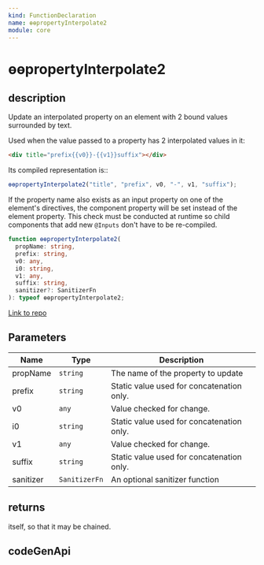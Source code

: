 ```yaml
---
kind: FunctionDeclaration
name: ɵɵpropertyInterpolate2
module: core
---
```


# ɵɵpropertyInterpolate2

## description

Update an interpolated property on an element with 2 bound values surrounded by text.

Used when the value passed to a property has 2 interpolated values in it:

```html
<div title="prefix{{v0}}-{{v1}}suffix"></div>
```

Its compiled representation is::

```ts
ɵɵpropertyInterpolate2("title", "prefix", v0, "-", v1, "suffix");
```

If the property name also exists as an input property on one of the element's directives,
the component property will be set instead of the element property. This check must
be conducted at runtime so child components that add new `@Inputs` don't have to be re-compiled.

```ts
function ɵɵpropertyInterpolate2(
  propName: string,
  prefix: string,
  v0: any,
  i0: string,
  v1: any,
  suffix: string,
  sanitizer?: SanitizerFn
): typeof ɵɵpropertyInterpolate2;
```

[Link to repo](https://github.com/timdeschryver/angular/blob/master/packages/core/src/render3/instructions/property_interpolation.ts#L128-L143)

## Parameters

| Name      | Type          | Description                               |
| --------- | ------------- | ----------------------------------------- |
| propName  | `string`      | The name of the property to update        |
| prefix    | `string`      | Static value used for concatenation only. |
| v0        | `any`         | Value checked for change.                 |
| i0        | `string`      | Static value used for concatenation only. |
| v1        | `any`         | Value checked for change.                 |
| suffix    | `string`      | Static value used for concatenation only. |
| sanitizer | `SanitizerFn` | An optional sanitizer function            |

## returns

itself, so that it may be chained.

## codeGenApi

